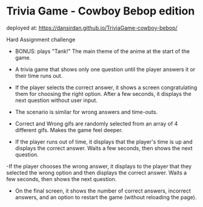 # Trivia Game - Cowboy Bebop edition

deployed at:
https://dansirdan.github.io/TriviaGame-cowboy-bebop/

Hard Assignment challenge

- BONUS: plays "Tank!" The main theme of the anime at the start of the game.

- A trivia game that shows only one question until the player answers it or their time runs out.

- If the player selects the correct answer, it shows a screen congratulating them for choosing the right option. After a few seconds, it displays the next question without user input.

- The scenario is similar for wrong answers and time-outs.

- Correct and Wrong gifs are randomly selected from an array of 4 different gifs. Makes the game feel deeper.

- If the player runs out of time, it displays that the player's time is up and displays the correct answer. Waits a few seconds, then shows the next question.

-If the player chooses the wrong answer, it displays to the player that they selected the wrong option and then displays the correct answer. Waits a few seconds, then shows the next question.

- On the final screen, it shows the number of correct answers, incorrect answers, and an option to restart the game (without reloading the page).
